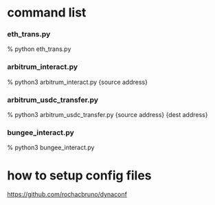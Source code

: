 
# command list

### eth_trans.py
% python eth_trans.py 

### arbitrum_interact.py
% python3 arbitrum_interact.py {source address}

### arbitrum_usdc_transfer.py
% python3 arbitrum_usdc_transfer.py {source address} {dest address}

### bungee_interact.py
% python3 bungee_interact.py


# how to setup config files
https://github.com/rochacbruno/dynaconf
